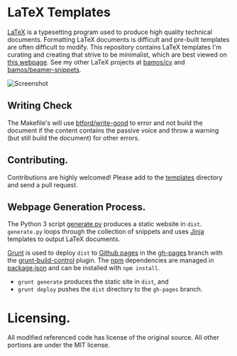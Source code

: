 # LaTeX Templates

[LaTeX][latex] is a typesetting program
used to produce high quality technical documents.
Formatting LaTeX documents is difficult and pre-built templates are
often difficult to modify.
This repository contains LaTeX templates I'm curating and creating
that strive to be minimalist, which are best viewed on
[this webpage][www].
See my other LaTeX projects at [bamos/cv][cv] and
[bamos/beamer-snippets][beamer-snippets].

![Screenshot](https://raw.githubusercontent.com/bamos/latex-templates/master/screenshot.png?raw=true)

## Writing Check
The Makefile's will use [btford/write-good][write-good]
to error and not build the document if the content contains the passive voice
and throw a warning (but still build the document) for other errors.

## Contributing.
Contributions are highly welcomed!
Please add to the [templates][templates] directory
and send a pull request.

## Webpage Generation Process.
The Python 3 script [generate.py][gen] produces a static website in `dist`.
`generate.py` loops through the collection of snippets and uses
[Jinja][jinja] templates to output LaTeX documents.

[Grunt][grunt] is used to deploy `dist` to [Github pages][ghp]
in the [gh-pages][lt-ghp] branch with the [grunt-build-control][gbc] plugin.
The [npm][npm] dependencies are managed in [package.json][pjson]
and can be installed with `npm install`.

+ `grunt generate` produces the static site in `dist`, and
+ `grunt deploy` pushes the `dist` directory to the `gh-pages` branch.

# Licensing.
All modified referenced code has license of the original source.
All other portions are under the MIT license.

[latex]: http://www.latex-project.org/
[www]: http://bamos.github.io/latex-templates/

[jinja]: http://jinja.pocoo.org/
[grunt]: http://gruntjs.com/
[ghp]: https://pages.github.com/
[gbc]: https://github.com/robwierzbowski/grunt-build-control
[npm]: https://www.npmjs.org/

[gen]: https://github.com/bamos/latex-templates/blob/master/generate.py
[mf]: https://github.com/bamos/latex-templates/blob/master/Makefile.slides
[gf]: https://github.com/bamos/latex-templates/blob/master/Gruntfile.js
[pjson]: https://github.com/bamos/latex-templates/blob/master/package.json
[lt-ghp]: https://github.com/bamos/latex-templates/tree/gh-pages

[templates]: https://github.com/bamos/latex-templates/tree/master/templates
[write-good]: https://github.com/btford/write-good

[cv]: https://github.com/bamos/cv
[beamer-snippets]: https://github.com/bamos/beamer-snippets

